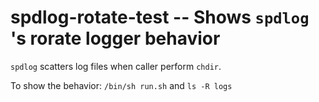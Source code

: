 
# spdlog-rotate-test -- Shows `spdlog` 's rorate logger behavior

`spdlog` scatters log files when caller perform `chdir`.

To show the behavior: `/bin/sh run.sh` and `ls -R logs`
